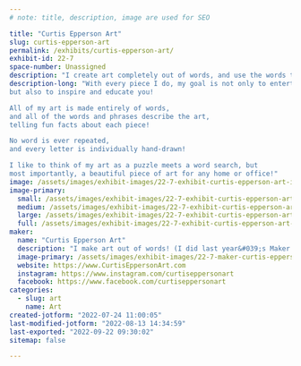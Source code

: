```yaml
---
# note: title, description, image are used for SEO

title: "Curtis Epperson Art"
slug: curtis-epperson-art
permalink: /exhibits/curtis-epperson-art/
exhibit-id: 22-7
space-number: Unassigned
description: "I create art completely out of words, and use the words that tell the story of the art!"
description-long: "With every piece I do, my goal is not only to entertain you,
but also to inspire and educate you!

All of my art is made entirely of words,
and all of the words and phrases describe the art,
telling fun facts about each piece!

No word is ever repeated,
and every letter is individually hand-drawn!

I like to think of my art as a puzzle meets a word search, but
most importantly, a beautiful piece of art for any home or office!"
image: /assets/images/exhibit-images/22-7-exhibit-curtis-epperson-art-img-1659-large.jpg
image-primary: 
  small: /assets/images/exhibit-images/22-7-exhibit-curtis-epperson-art-img-1659-small.jpg
  medium: /assets/images/exhibit-images/22-7-exhibit-curtis-epperson-art-img-1659-medium.jpg
  large: /assets/images/exhibit-images/22-7-exhibit-curtis-epperson-art-img-1659-large.jpg
  full: /assets/images/exhibit-images/22-7-exhibit-curtis-epperson-art-img-1659-full.jpg
maker: 
  name: "Curtis Epperson Art"
  description: "I make art out of words! (I did last year&#039;s Maker Faire logo, but I did it under the name Tyled Art. I have started going by my name instead, Curtis Epperson Art.)"
  image-primary: /assets/images/exhibit-images/22-7-maker-curtis-epperson-art-ce-art-logo-black-medium.png
  website: https://www.CurtisEppersonArt.com
  instagram: https://www.instagram.com/curtiseppersonart
  facebook: https://www.facebook.com/curtiseppersonart
categories: 
  - slug: art
    name: Art
created-jotform: "2022-07-24 11:00:05"
last-modified-jotform: "2022-08-13 14:34:59"
last-exported: "2022-09-22 09:30:02"
sitemap: false

---
```

